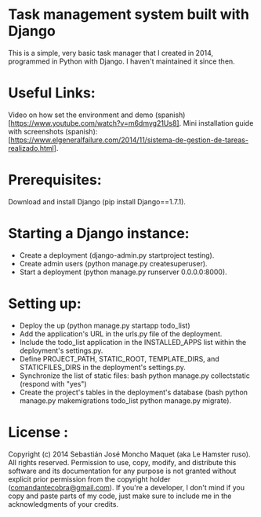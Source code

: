 # Task management system built with Django
This is a simple, very basic task manager that I created in 2014, programmed in Python with Django. I haven't maintained it since then.

# Useful Links:
Video on how set the environment and demo (spanish) [https://www.youtube.com/watch?v=m6dmyg21Us8].
Mini installation guide with screenshots (spanish): [https://www.elgeneralfailure.com/2014/11/sistema-de-gestion-de-tareas-realizado.html].

# Prerequisites:
Download and install Django (pip install Django==1.7.1).

# Starting a Django instance:
- Create a deployment (django-admin.py startproject testing).
- Create admin users (python manage.py createsuperuser).
- Start a deployment (python manage.py runserver 0.0.0.0:8000).

# Setting up:
- Deploy the up (python manage.py startapp todo_list)
- Add the application's URL in the urls.py file of the deployment.
- Include the todo_list application in the INSTALLED_APPS list within the deployment's settings.py.
- Define PROJECT_PATH, STATIC_ROOT, TEMPLATE_DIRS, and STATICFILES_DIRS in the deployment's settings.py.
- Synchronize the list of static files: bash python manage.py collectstatic (respond with "yes")
- Create the project's tables in the deployment's database (bash python manage.py makemigrations todo_list python manage.py migrate).

# License :
Copyright (c) 2014 Sebastián José Moncho Maquet (aka Le Hamster ruso).
All rights reserved. Permission to use, copy, modify, and distribute this software and its documentation for any purpose is not granted without explicit prior permission from the copyright holder (comandantecobra@gmail.com). If you're a developer, I don't mind if you copy and paste parts of my code, just make sure to include me in the acknowledgments of your credits.
